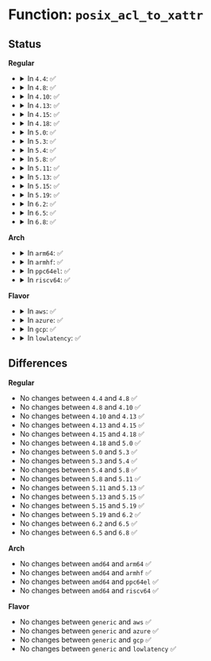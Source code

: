 # Function: <code>posix_acl_to_xattr</code>

## Status
<b>Regular</b>
<ul>
<li>
<details>
<summary>In <code>4.4</code>: ✅</summary>

```c
int posix_acl_to_xattr(struct user_namespace *user_ns, const struct posix_acl *acl, void *buffer, size_t size);
```

**Collision:** Unique Global

**Inline:** No

**Transformation:** False

**Instances:**

```
In fs/posix_acl.c (ffffffff8126dc60)
Location: fs/posix_acl.c:744
Inline: False
Direct callers:
  - fs/posix_acl.c:posix_acl_xattr_get
```
**Symbols:**

```
ffffffff8126dc60-ffffffff8126dd30: posix_acl_to_xattr (STB_GLOBAL)
```
</details>
</li>
<li>
<details>
<summary>In <code>4.8</code>: ✅</summary>

```c
int posix_acl_to_xattr(struct user_namespace *user_ns, const struct posix_acl *acl, void *buffer, size_t size);
```

**Collision:** Unique Global

**Inline:** No

**Transformation:** False

**Instances:**

```
In fs/posix_acl.c (ffffffff812992f0)
Location: fs/posix_acl.c:770
Inline: False
Direct callers:
  - fs/posix_acl.c:posix_acl_xattr_get
```
**Symbols:**

```
ffffffff812992f0-ffffffff812993c3: posix_acl_to_xattr (STB_GLOBAL)
```
</details>
</li>
<li>
<details>
<summary>In <code>4.10</code>: ✅</summary>

```c
int posix_acl_to_xattr(struct user_namespace *user_ns, const struct posix_acl *acl, void *buffer, size_t size);
```

**Collision:** Unique Global

**Inline:** No

**Transformation:** False

**Instances:**

```
In fs/posix_acl.c (ffffffff812add60)
Location: fs/posix_acl.c:802
Inline: False
Direct callers:
  - fs/posix_acl.c:posix_acl_xattr_get
  - fs/fuse/acl.c:fuse_set_acl
```
**Symbols:**

```
ffffffff812add60-ffffffff812ade33: posix_acl_to_xattr (STB_GLOBAL)
```
</details>
</li>
<li>
<details>
<summary>In <code>4.13</code>: ✅</summary>

```c
int posix_acl_to_xattr(struct user_namespace *user_ns, const struct posix_acl *acl, void *buffer, size_t size);
```

**Collision:** Unique Global

**Inline:** No

**Transformation:** False

**Instances:**

```
In fs/posix_acl.c (ffffffff812bb1e0)
Location: fs/posix_acl.c:793
Inline: False
Direct callers:
  - fs/posix_acl.c:posix_acl_xattr_get
  - fs/fuse/acl.c:fuse_set_acl
```
**Symbols:**

```
ffffffff812bb1e0-ffffffff812bb2b3: posix_acl_to_xattr (STB_GLOBAL)
```
</details>
</li>
<li>
<details>
<summary>In <code>4.15</code>: ✅</summary>

```c
int posix_acl_to_xattr(struct user_namespace *user_ns, const struct posix_acl *acl, void *buffer, size_t size);
```

**Collision:** Unique Global

**Inline:** No

**Transformation:** False

**Instances:**

```
In fs/posix_acl.c (ffffffff812dead0)
Location: fs/posix_acl.c:793
Inline: False
Direct callers:
  - fs/posix_acl.c:posix_acl_xattr_get
  - fs/fuse/acl.c:fuse_set_acl
```
**Symbols:**

```
ffffffff812dead0-ffffffff812deba3: posix_acl_to_xattr (STB_GLOBAL)
```
</details>
</li>
<li>
<details>
<summary>In <code>4.18</code>: ✅</summary>

```c
int posix_acl_to_xattr(struct user_namespace *user_ns, const struct posix_acl *acl, void *buffer, size_t size);
```

**Collision:** Unique Global

**Inline:** No

**Transformation:** False

**Instances:**

```
In fs/posix_acl.c (ffffffff8130ac20)
Location: fs/posix_acl.c:793
Inline: False
Direct callers:
  - fs/posix_acl.c:posix_acl_xattr_get
  - fs/fuse/acl.c:fuse_set_acl
```
**Symbols:**

```
ffffffff8130ac20-ffffffff8130acf6: posix_acl_to_xattr (STB_GLOBAL)
```
</details>
</li>
<li>
<details>
<summary>In <code>5.0</code>: ✅</summary>

```c
int posix_acl_to_xattr(struct user_namespace *user_ns, const struct posix_acl *acl, void *buffer, size_t size);
```

**Collision:** Unique Global

**Inline:** No

**Transformation:** False

**Instances:**

```
In fs/posix_acl.c (ffffffff81320460)
Location: fs/posix_acl.c:793
Inline: False
Direct callers:
  - fs/posix_acl.c:posix_acl_xattr_get
  - fs/fuse/acl.c:fuse_set_acl
```
**Symbols:**

```
ffffffff81320460-ffffffff81320536: posix_acl_to_xattr (STB_GLOBAL)
```
</details>
</li>
<li>
<details>
<summary>In <code>5.3</code>: ✅</summary>

```c
int posix_acl_to_xattr(struct user_namespace *user_ns, const struct posix_acl *acl, void *buffer, size_t size);
```

**Collision:** Unique Global

**Inline:** No

**Transformation:** False

**Instances:**

```
In fs/posix_acl.c (ffffffff81347d20)
Location: fs/posix_acl.c:794
Inline: False
Direct callers:
  - fs/posix_acl.c:posix_acl_xattr_get
  - fs/fuse/acl.c:fuse_set_acl
```
**Symbols:**

```
ffffffff81347d20-ffffffff81347df6: posix_acl_to_xattr (STB_GLOBAL)
```
</details>
</li>
<li>
<details>
<summary>In <code>5.4</code>: ✅</summary>

```c
int posix_acl_to_xattr(struct user_namespace *user_ns, const struct posix_acl *acl, void *buffer, size_t size);
```

**Collision:** Unique Global

**Inline:** No

**Transformation:** False

**Instances:**

```
In fs/posix_acl.c (ffffffff8135ffc0)
Location: fs/posix_acl.c:794
Inline: False
Direct callers:
  - fs/posix_acl.c:posix_acl_xattr_get
  - fs/fuse/acl.c:fuse_set_acl
```
**Symbols:**

```
ffffffff8135ffc0-ffffffff81360096: posix_acl_to_xattr (STB_GLOBAL)
```
</details>
</li>
<li>
<details>
<summary>In <code>5.8</code>: ✅</summary>

```c
int posix_acl_to_xattr(struct user_namespace *user_ns, const struct posix_acl *acl, void *buffer, size_t size);
```

**Collision:** Unique Global

**Inline:** No

**Transformation:** False

**Instances:**

```
In fs/posix_acl.c (ffffffff813a5a00)
Location: fs/posix_acl.c:797
Inline: False
Direct callers:
  - fs/posix_acl.c:posix_acl_xattr_get
  - fs/fuse/acl.c:fuse_set_acl
```
**Symbols:**

```
ffffffff813a5a00-ffffffff813a5ad3: posix_acl_to_xattr (STB_GLOBAL)
```
</details>
</li>
<li>
<details>
<summary>In <code>5.11</code>: ✅</summary>

```c
int posix_acl_to_xattr(struct user_namespace *user_ns, const struct posix_acl *acl, void *buffer, size_t size);
```

**Collision:** Unique Global

**Inline:** No

**Transformation:** False

**Instances:**

```
In fs/posix_acl.c (ffffffff813b6740)
Location: fs/posix_acl.c:797
Inline: False
Direct callers:
  - fs/posix_acl.c:posix_acl_xattr_get
  - fs/fuse/acl.c:fuse_set_acl
```
**Symbols:**

```
ffffffff813b6740-ffffffff813b6813: posix_acl_to_xattr (STB_GLOBAL)
```
</details>
</li>
<li>
<details>
<summary>In <code>5.13</code>: ✅</summary>

```c
int posix_acl_to_xattr(struct user_namespace *user_ns, const struct posix_acl *acl, void *buffer, size_t size);
```

**Collision:** Unique Global

**Inline:** No

**Transformation:** False

**Instances:**

```
In fs/posix_acl.c (ffffffff813bd720)
Location: fs/posix_acl.c:839
Inline: False
Direct callers:
  - fs/posix_acl.c:posix_acl_xattr_get
  - fs/fuse/acl.c:fuse_set_acl
```
**Symbols:**

```
ffffffff813bd720-ffffffff813bd7f2: posix_acl_to_xattr (STB_GLOBAL)
```
</details>
</li>
<li>
<details>
<summary>In <code>5.15</code>: ✅</summary>

```c
int posix_acl_to_xattr(struct user_namespace *user_ns, const struct posix_acl *acl, void *buffer, size_t size);
```

**Collision:** Unique Global

**Inline:** No

**Transformation:** False

**Instances:**

```
In fs/posix_acl.c (ffffffff8140d4e0)
Location: fs/posix_acl.c:850
Inline: False
Direct callers:
  - fs/posix_acl.c:posix_acl_xattr_get
  - fs/fuse/acl.c:fuse_set_acl
```
**Symbols:**

```
ffffffff8140d4e0-ffffffff8140d5b2: posix_acl_to_xattr (STB_GLOBAL)
```
</details>
</li>
<li>
<details>
<summary>In <code>5.19</code>: ✅</summary>

```c
int posix_acl_to_xattr(struct user_namespace *user_ns, const struct posix_acl *acl, void *buffer, size_t size);
```

**Collision:** Unique Global

**Inline:** No

**Transformation:** False

**Instances:**

```
In fs/posix_acl.c (ffffffff81482920)
Location: fs/posix_acl.c:864
Inline: False
Direct callers:
  - fs/posix_acl.c:posix_acl_xattr_get
  - fs/fuse/acl.c:fuse_set_acl
```
**Symbols:**

```
ffffffff81482920-ffffffff814829fe: posix_acl_to_xattr (STB_GLOBAL)
```
</details>
</li>
<li>
<details>
<summary>In <code>6.2</code>: ✅</summary>

```c
int posix_acl_to_xattr(struct user_namespace *user_ns, const struct posix_acl *acl, void *buffer, size_t size);
```

**Collision:** Unique Global

**Inline:** No

**Transformation:** False

**Instances:**

```
In fs/posix_acl.c (ffffffff81515700)
Location: fs/posix_acl.c:834
Inline: False
Direct callers:
  - fs/fuse/acl.c:fuse_set_acl
```
**Symbols:**

```
ffffffff81515700-ffffffff815157de: posix_acl_to_xattr (STB_GLOBAL)
```
</details>
</li>
<li>
<details>
<summary>In <code>6.5</code>: ✅</summary>

```c
int posix_acl_to_xattr(struct user_namespace *user_ns, const struct posix_acl *acl, void *buffer, size_t size);
```

**Collision:** Unique Global

**Inline:** No

**Transformation:** False

**Instances:**

```
In fs/posix_acl.c (ffffffff8154d100)
Location: fs/posix_acl.c:835
Inline: False
Direct callers:
  - fs/fuse/acl.c:fuse_set_acl
```
**Symbols:**

```
ffffffff8154d100-ffffffff8154d1e0: posix_acl_to_xattr (STB_GLOBAL)
```
</details>
</li>
<li>
<details>
<summary>In <code>6.8</code>: ✅</summary>

```c
int posix_acl_to_xattr(struct user_namespace *user_ns, const struct posix_acl *acl, void *buffer, size_t size);
```

**Collision:** Unique Global

**Inline:** No

**Transformation:** False

**Instances:**

```
In fs/posix_acl.c (ffffffff81582f30)
Location: fs/posix_acl.c:835
Inline: False
Direct callers:
  - fs/fuse/acl.c:fuse_set_acl
```
**Symbols:**

```
ffffffff81582f30-ffffffff81583010: posix_acl_to_xattr (STB_GLOBAL)
```
</details>
</li>
</ul>
<b>Arch</b>
<ul>
<li>
<details>
<summary>In <code>arm64</code>: ✅</summary>

```c
int posix_acl_to_xattr(struct user_namespace *user_ns, const struct posix_acl *acl, void *buffer, size_t size);
```

**Collision:** Unique Global

**Inline:** No

**Transformation:** False

**Instances:**

```
In fs/posix_acl.c (ffff800010426188)
Location: fs/posix_acl.c:794
Inline: False
Direct callers:
  - fs/posix_acl.c:posix_acl_xattr_get
  - fs/fuse/acl.c:fuse_set_acl
```
**Symbols:**

```
ffff800010426188-ffff800010426288: posix_acl_to_xattr (STB_GLOBAL)
```
</details>
</li>
<li>
<details>
<summary>In <code>armhf</code>: ✅</summary>

```c
int posix_acl_to_xattr(struct user_namespace *user_ns, const struct posix_acl *acl, void *buffer, size_t size);
```

**Collision:** Unique Global

**Inline:** No

**Transformation:** False

**Instances:**

```
In fs/posix_acl.c (c05eee04)
Location: fs/posix_acl.c:794
Inline: False
Direct callers:
  - fs/posix_acl.c:posix_acl_xattr_get
  - fs/fuse/acl.c:fuse_set_acl
```
**Symbols:**

```
c05eee04-c05eeedc: posix_acl_to_xattr (STB_GLOBAL)
```
</details>
</li>
<li>
<details>
<summary>In <code>ppc64el</code>: ✅</summary>

```c
int posix_acl_to_xattr(struct user_namespace *user_ns, const struct posix_acl *acl, void *buffer, size_t size);
```

**Collision:** Unique Global

**Inline:** No

**Transformation:** False

**Instances:**

```
In fs/posix_acl.c (c000000000535430)
Location: fs/posix_acl.c:794
Inline: False
Direct callers:
  - fs/posix_acl.c:posix_acl_xattr_get
  - fs/fuse/acl.c:fuse_set_acl
```
**Symbols:**

```
c000000000535430-c000000000535594: posix_acl_to_xattr (STB_GLOBAL)
```
</details>
</li>
<li>
<details>
<summary>In <code>riscv64</code>: ✅</summary>

```c
int posix_acl_to_xattr(struct user_namespace *user_ns, const struct posix_acl *acl, void *buffer, size_t size);
```

**Collision:** Unique Global

**Inline:** No

**Transformation:** False

**Instances:**

```
In fs/posix_acl.c (ffffffe0002c4c7e)
Location: fs/posix_acl.c:794
Inline: False
Direct callers:
  - fs/posix_acl.c:posix_acl_xattr_get
  - fs/fuse/acl.c:fuse_set_acl
```
**Symbols:**

```
ffffffe0002c4c7e-ffffffe0002c4d52: posix_acl_to_xattr (STB_GLOBAL)
```
</details>
</li>
</ul>
<b>Flavor</b>
<ul>
<li>
<details>
<summary>In <code>aws</code>: ✅</summary>

```c
int posix_acl_to_xattr(struct user_namespace *user_ns, const struct posix_acl *acl, void *buffer, size_t size);
```

**Collision:** Unique Global

**Inline:** No

**Transformation:** False

**Instances:**

```
In fs/posix_acl.c (ffffffff813585a0)
Location: fs/posix_acl.c:794
Inline: False
Direct callers:
  - fs/posix_acl.c:posix_acl_xattr_get
  - fs/fuse/acl.c:fuse_set_acl
```
**Symbols:**

```
ffffffff813585a0-ffffffff81358676: posix_acl_to_xattr (STB_GLOBAL)
```
</details>
</li>
<li>
<details>
<summary>In <code>azure</code>: ✅</summary>

```c
int posix_acl_to_xattr(struct user_namespace *user_ns, const struct posix_acl *acl, void *buffer, size_t size);
```

**Collision:** Unique Global

**Inline:** No

**Transformation:** False

**Instances:**

```
In fs/posix_acl.c (ffffffff81349250)
Location: fs/posix_acl.c:794
Inline: False
Direct callers:
  - fs/posix_acl.c:posix_acl_xattr_get
  - fs/fuse/acl.c:fuse_set_acl
```
**Symbols:**

```
ffffffff81349250-ffffffff81349326: posix_acl_to_xattr (STB_GLOBAL)
```
</details>
</li>
<li>
<details>
<summary>In <code>gcp</code>: ✅</summary>

```c
int posix_acl_to_xattr(struct user_namespace *user_ns, const struct posix_acl *acl, void *buffer, size_t size);
```

**Collision:** Unique Global

**Inline:** No

**Transformation:** False

**Instances:**

```
In fs/posix_acl.c (ffffffff81356070)
Location: fs/posix_acl.c:794
Inline: False
Direct callers:
  - fs/posix_acl.c:posix_acl_xattr_get
  - fs/fuse/acl.c:fuse_set_acl
```
**Symbols:**

```
ffffffff81356070-ffffffff81356146: posix_acl_to_xattr (STB_GLOBAL)
```
</details>
</li>
<li>
<details>
<summary>In <code>lowlatency</code>: ✅</summary>

```c
int posix_acl_to_xattr(struct user_namespace *user_ns, const struct posix_acl *acl, void *buffer, size_t size);
```

**Collision:** Unique Global

**Inline:** No

**Transformation:** False

**Instances:**

```
In fs/posix_acl.c (ffffffff81369740)
Location: fs/posix_acl.c:794
Inline: False
Direct callers:
  - fs/posix_acl.c:posix_acl_xattr_get
  - fs/fuse/acl.c:fuse_set_acl
```
**Symbols:**

```
ffffffff81369740-ffffffff81369816: posix_acl_to_xattr (STB_GLOBAL)
```
</details>
</li>
</ul>

## Differences
<b>Regular</b>
<ul>
<li>
No changes between <code>4.4</code> and <code>4.8</code> ✅
</li>
<li>
No changes between <code>4.8</code> and <code>4.10</code> ✅
</li>
<li>
No changes between <code>4.10</code> and <code>4.13</code> ✅
</li>
<li>
No changes between <code>4.13</code> and <code>4.15</code> ✅
</li>
<li>
No changes between <code>4.15</code> and <code>4.18</code> ✅
</li>
<li>
No changes between <code>4.18</code> and <code>5.0</code> ✅
</li>
<li>
No changes between <code>5.0</code> and <code>5.3</code> ✅
</li>
<li>
No changes between <code>5.3</code> and <code>5.4</code> ✅
</li>
<li>
No changes between <code>5.4</code> and <code>5.8</code> ✅
</li>
<li>
No changes between <code>5.8</code> and <code>5.11</code> ✅
</li>
<li>
No changes between <code>5.11</code> and <code>5.13</code> ✅
</li>
<li>
No changes between <code>5.13</code> and <code>5.15</code> ✅
</li>
<li>
No changes between <code>5.15</code> and <code>5.19</code> ✅
</li>
<li>
No changes between <code>5.19</code> and <code>6.2</code> ✅
</li>
<li>
No changes between <code>6.2</code> and <code>6.5</code> ✅
</li>
<li>
No changes between <code>6.5</code> and <code>6.8</code> ✅
</li>
</ul>
<b>Arch</b>
<ul>
<li>
No changes between <code>amd64</code> and <code>arm64</code> ✅
</li>
<li>
No changes between <code>amd64</code> and <code>armhf</code> ✅
</li>
<li>
No changes between <code>amd64</code> and <code>ppc64el</code> ✅
</li>
<li>
No changes between <code>amd64</code> and <code>riscv64</code> ✅
</li>
</ul>
<b>Flavor</b>
<ul>
<li>
No changes between <code>generic</code> and <code>aws</code> ✅
</li>
<li>
No changes between <code>generic</code> and <code>azure</code> ✅
</li>
<li>
No changes between <code>generic</code> and <code>gcp</code> ✅
</li>
<li>
No changes between <code>generic</code> and <code>lowlatency</code> ✅
</li>
</ul>

